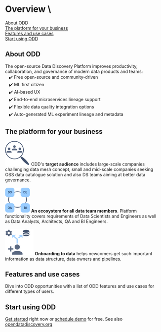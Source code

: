 # Overview \\
[About ODD](#about-odd) \
[The platform for your business](#the-platform-for-your-business) \
[Features and use cases](#features-and-use-cases) \
[Start using ODD](#start-using-odd)
## About ODD
The open-source Data Discovery Platform improves productivity, collaboration, and governance of modern data products and teams: \
   ✔️ Free open-source and community-driven \
   ✔️ ML first citizen \
   ✔️ AI-based UX \
   ✔️ End-to-end microservices lineage support \
   ✔️ Flexible data quality integration options \
   ✔️ Auto-generated ML experiment lineage and metadata

## The platform for your business
![](.gitbook/img/audience.svg) ODD's **target audience** includes large-scale 
companies challenging data mesh concept, small and mid-scale companies seeking 
OSS data catalogue solution and also
DS teams
aiming at better data governance. \
 \
![](.gitbook/img/alltogether.svg) **An ecosystem for all data team members**. Platform functionality covers requirements of Data Scientists and Engineers as well as Data Analysts, Architects, QA and BI Engineers.\
\
![](.gitbook/img/onboarding.svg) **Onboarding to data** helps newcomers get such important information as data structure, data owners and pipelines.

## Features and use cases 
Dive into ODD opportunities with a list of ODD features and use cases for different types of users.
## Start using ODD
[Get started](https://github.com/opendatadiscovery/odd-platform/blob/main/docker/README.md) right now or [schedule demo](https://calendly.com/germanosin/opendatadiscovery-demo?month=2022-01) for free. See also [opendatadiscovery.org](https://opendatadiscovery.org/)


<!---
> Open Data Discovery makes all your data entities reliable, observable, and easily discoverable.
-->
